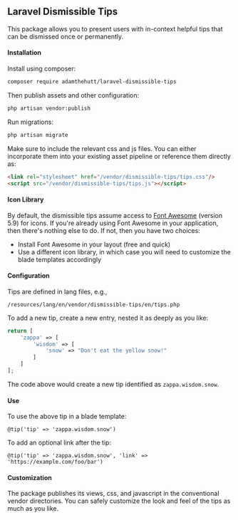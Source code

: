 ## Laravel Dismissible Tips
This package allows you to present users with in-context helpful tips that can 
be dismissed once or permanently.

#### Installation

Install using composer:
``` bash
composer require adamthehutt/laravel-dismissible-tips
```

Then publish assets and other configuration:
``` bash
php artisan vendor:publish
``` 

Run migrations:
``` bash
php artisan migrate
```

Make sure to include the relevant css and js files. You can either incorporate 
them into your existing asset pipeline or reference them directly as:
```html
<link rel="stylesheet" href="/vendor/dismissible-tips/tips.css"/>
<script src="/vendor/dismissible-tips/tips.js"></script>
```

#### Icon Library

By default, the dismissible tips assume access to [Font Awesome](https://fontawesome.com/) (version 5.9) for icons. If you're already 
using Font Awesome in your application, then there's nothing else to do. If not, then you have two choices:

 * Install Font Awesome in your layout (free and quick)
 * Use a different icon library, in which case you will need to customize the blade templates accordingly


#### Configuration

Tips are defined in lang files, e.g., 
```
/resources/lang/en/vendor/dismissible-tips/en/tips.php
```

To add a new tip, create a new entry, nested it as deeply as you like:
```php
return [
    'zappa' => [
        'wisdom' => [
            'snow' => "Don't eat the yellow snow!"
        ]
    ]
];
```

The code above would create a new tip identified as `zappa.wisdom.snow`.

#### Use

To use the above tip in a blade template:
```blade
@tip('tip' => 'zappa.wisdom.snow')
```

To add an optional link after the tip:
```blade
@tip('tip' => 'zappa.wisdom.snow', 'link' => 'https://example.com/foo/bar')
```

#### Customization

The package publishes its views, css, and javascript in the conventional 
vendor directories. You can safely customize the look and feel of the tips as 
much as you like. 
